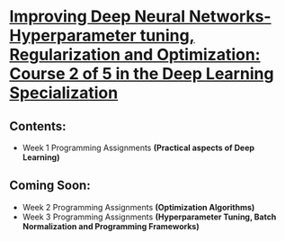 # [Improving Deep Neural Networks- Hyperparameter tuning, Regularization and Optimization: Course 2 of 5 in the Deep Learning Specialization](https://www.coursera.org/learn/deep-neural-network)  
   
## Contents:
  * Week 1 Programming Assignments **(Practical aspects of Deep Learning)**


## Coming Soon:
  * Week 2 Programming Assignments **(Optimization Algorithms)**
  * Week 3 Programming Assignments **(Hyperparameter Tuning, Batch Normalization and Programming Frameworks)**
  
